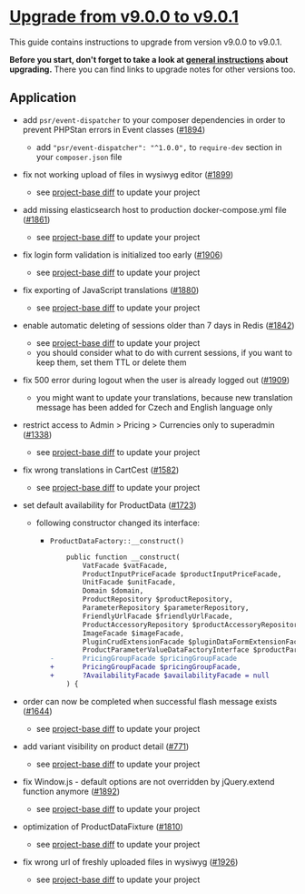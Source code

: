 # [Upgrade from v9.0.0 to v9.0.1](https://github.com/shopsys/shopsys/compare/v9.0.0...v9.0.1)

This guide contains instructions to upgrade from version v9.0.0 to v9.0.1.

**Before you start, don't forget to take a look at [general instructions](https://github.com/shopsys/shopsys/blob/v9.0.1/UPGRADE.md) about upgrading.**
There you can find links to upgrade notes for other versions too.

## Application
- add `psr/event-dispatcher` to your composer dependencies in order to prevent PHPStan errors in Event classes ([#1894](https://github.com/shopsys/shopsys/pull/1894))
    - add `"psr/event-dispatcher": "^1.0.0",` to `require-dev` section in your `composer.json` file

- fix not working upload of files in wysiwyg editor ([#1899](https://github.com/shopsys/shopsys/pull/1899))
    - see [project-base diff](https://github.com/shopsys/project-base/commit/f18165c505fa6d2960f8f4f9901a301e46c15b39) to update your project

- add missing elasticsearch host to production docker-compose.yml file ([#1861](https://github.com/shopsys/shopsys/pull/1861))
    - see [project-base diff](https://github.com/shopsys/project-base/commit/7cf334fb42fc97020720fb702b74f591b795dee5) to update your project

- fix login form validation is initialized too early ([#1906](https://github.com/shopsys/shopsys/pull/1906))
    - see [project-base diff](https://github.com/shopsys/project-base/commit/054ddada3ab02a2d2e34d0621f9781d757ce437f) to update your project

- fix exporting of JavaScript translations ([#1880](https://github.com/shopsys/shopsys/pull/1880))
    - see [project-base diff](https://github.com/shopsys/project-base/commit/1c103b863edda31d222b9c0820289fee8b3da599) to update your project

- enable automatic deleting of sessions older than 7 days in Redis ([#1842](https://github.com/shopsys/shopsys/pull/1842))
    - see [project-base diff](https://github.com/shopsys/project-base/commit/cb0bf75b4643f9c181f59e41506a9f521a3e0301) to update your project
    - you should consider what to do with current sessions, if you want to keep them, set them TTL or delete them

- fix 500 error during logout when the user is already logged out ([#1909](https://github.com/shopsys/shopsys/pull/1909))
    - you might want to update your translations, because new translation message has been added for Czech and English language only

- restrict access to Admin > Pricing > Currencies only to superadmin ([#1338](https://github.com/shopsys/shopsys/pull/1338))
    - see [project-base diff](https://github.com/shopsys/project-base/commit/c180ff6cfb3117596fd6487b17aa128c565f20a8) to update your project 

- fix wrong translations in CartCest ([#1582](https://github.com/shopsys/shopsys/pull/1582))
    - see [project-base diff](https://github.com/shopsys/project-base/commit/161d0176e6b2c127a029673c2e425a6096ad478d) to update your project

- set default availability for ProductData ([#1723](https://github.com/shopsys/shopsys/pull/1723))
    - following constructor changed its interface:
        - `ProductDataFactory::__construct()`
        
            ```diff
                public function __construct(
                    VatFacade $vatFacade,
                    ProductInputPriceFacade $productInputPriceFacade,
                    UnitFacade $unitFacade,
                    Domain $domain,
                    ProductRepository $productRepository,
                    ParameterRepository $parameterRepository,
                    FriendlyUrlFacade $friendlyUrlFacade,
                    ProductAccessoryRepository $productAccessoryRepository,
                    ImageFacade $imageFacade,
                    PluginCrudExtensionFacade $pluginDataFormExtensionFacade,
                    ProductParameterValueDataFactoryInterface $productParameterValueDataFactory,
            -       PricingGroupFacade $pricingGroupFacade
            +       PricingGroupFacade $pricingGroupFacade,
            +       ?AvailabilityFacade $availabilityFacade = null
                ) {
            ```

- order can now be completed when successful flash message exists ([#1644](https://github.com/shopsys/shopsys/pull/1644))
    - see [project-base diff](https://github.com/shopsys/project-base/commit/9c18322d27f11a42348aa9ca1e212b7c1144e90c) to update your project

- add variant visibility on product detail ([#771](https://github.com/shopsys/shopsys/pull/771))
    - see [project-base diff](https://github.com/shopsys/project-base/commit/5eb69e85bbd8c3495bb3e89b95c084af2346dd32) to update your project

- fix Window.js - default options are not overridden by jQuery.extend function anymore ([#1892](https://github.com/shopsys/shopsys/pull/1892))
    - see [project-base diff](https://github.com/shopsys/project-base/commit/c85b772e9b192e851d432c1f98bd4be42a6a53fd) to update your project

- optimization of ProductDataFixture ([#1810](https://github.com/shopsys/shopsys/pull/1810))
    - see [project-base diff](https://github.com/shopsys/project-base/commit/de9dca0709e083d799db9df4b72d34d4f437c629) to update your project

- fix wrong url of freshly uploaded files in wysiwyg ([#1926](https://github.com/shopsys/shopsys/pull/1926))
    - see [project-base diff](https://github.com/shopsys/project-base/commit/31c3469fb984c6a0224bcbf8db5549a6331afed5) to update your project
